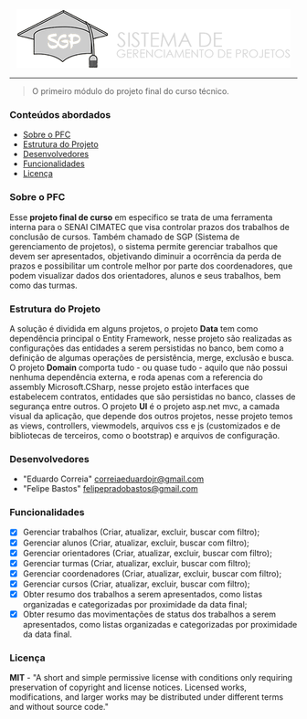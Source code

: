 <p align="center">
  <img src="https://raw.githubusercontent.com/CorreiaEduardo/PFC-TEC/master/large-logo.png"/>
</p>
<hr/>
<blockquote>
O primeiro módulo do projeto final do curso técnico.
</blockquote>

### Conteúdos abordados
* [Sobre o PFC](#PFC)
* [Estrutura do Projeto](#Projeto)
* [Desenvolvedores](#Desenvolvedores)
* [Funcionalidades](#Funcionalidades)
* [Licença](#Licença)

### <a name="PFC"></a>Sobre o PFC
<p>Esse <strong>projeto final de curso</strong> em especifico se trata de uma ferramenta interna para o SENAI CIMATEC que visa controlar prazos dos trabalhos de conclusão de cursos. Também chamado de SGP (Sistema de gerenciamento de projetos), o sistema permite gerenciar trabalhos que devem ser apresentados, objetivando diminuir a ocorrência da perda de prazos e possibilitar um controle melhor por parte dos coordenadores, que podem visualizar dados dos orientadores, alunos e seus trabalhos, bem como das turmas.</p>

### <a name="Projeto"></a>Estrutura do Projeto
<p>A solução é dividida em alguns projetos, o projeto <strong>Data</strong> tem como dependência principal o Entity Framework, nesse projeto são realizadas as configurações das entidades a serem persistidas no banco, bem como a definição de algumas operações de persistência, merge, exclusão e busca. O projeto <strong>Domain</strong> comporta tudo - ou quase tudo - aquilo que não possui nenhuma dependência externa, e roda apenas com a referencia do assembly Microsoft.CSharp, nesse projeto estão interfaces que estabelecem contratos, entidades que são persistidas no banco, classes de segurança entre outros. O projeto <strong>UI</strong> é o projeto asp.net mvc, a camada visual da aplicação, que depende dos outros projetos, nesse projeto temos as views, controllers, viewmodels, arquivos css e js (customizados e de bibliotecas de terceiros, como o bootstrap) e arquivos de configuração.</p>

### <a name="Desenvolvedores"></a>Desenvolvedores
* "Eduardo Correia" <correiaeduardojr@gmail.com>
* "Felipe Bastos" <felipepradobastos@gmail.com>

### <a name="Funcionalidades"></a>Funcionalidades
- [x] Gerenciar trabalhos (Criar, atualizar, excluir, buscar com filtro);
- [x] Gerenciar alunos (Criar, atualizar, excluir, buscar com filtro);
- [x] Gerenciar orientadores (Criar, atualizar, excluir, buscar com filtro);
- [x] Gerenciar turmas (Criar, atualizar, excluir, buscar com filtro);
- [x] Gerenciar coordenadores (Criar, atualizar, excluir, buscar com filtro);
- [x] Gerenciar cursos (Criar, atualizar, excluir, buscar com filtro);
- [x] Obter resumo dos trabalhos a serem apresentados, como listas organizadas e categorizadas por proximidade da data final;
- [x] Obter resumo das movimentações de status dos trabalhos a serem apresentados, como listas organizadas e categorizadas por proximidade da data final.

### <a name="Licença"></a>Licença
<p><strong>MIT</strong> - "A short and simple permissive license with conditions only requiring preservation of copyright and license notices. Licensed works, modifications, and larger works may be distributed under different terms and without source code."</p>
